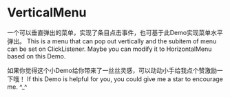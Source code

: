# VerticalMenu

一个可以垂直弹出的菜单，实现了条目点击事件，也可基于此Demo实现菜单水平弹出。
This is a menu that can pop out vertically and the subitem of menu can be set on ClickListener. Maybe you can modify it to HorizontalMenu based on this Demo.

如果你觉得这个小Demo给你带来了一丝丝灵感，可以动动小手给我点个赞激励一下哦！
If this Demo is helpful for you, you could give me a star to encourage me. ^_^

